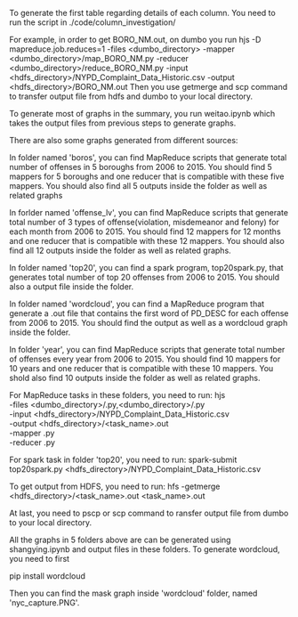 To generate the first table regarding details of each column. You need to run the script in ./code/column_investigation/

For example, in order to get BORO_NM.out, on dumbo you run
hjs -D mapreduce.job.reduces=1 -files <dumbo_directory> -mapper <dumbo_directory>/map_BORO_NM.py -reducer <dumbo_directory>/reduce_BORO_NM.py -input <hdfs_directory>/NYPD_Complaint_Data_Historic.csv -output <hdfs_directory>/BORO_NM.out
Then you use getmerge  and scp command to transfer output file from hdfs and dumbo to your local directory.

To generate most of graphs in the summary, you run weitao.ipynb which takes the output files from previous steps to generate graphs.

There are also some graphs generated from different sources:

In folder named 'boros', you can find MapReduce scripts that generate total number of offenses in 5 boroughs from 2006 to 2015. You should find 5 mappers for 5 boroughs and one reducer that is compatible with these five mappers. You should also find all 5 outputs inside the folder as well as related graphs

In forlder named 'offense_lv', you can find MapReduce scripts that generate total number of 3 types of offense(violation, misdemeanor and felony) for each month from 2006 to 2015. You should find 12 mappers for 12 months and one reducer that is compatible with these 12 mappers. You should also find all 12 outputs inside the folder as well as related graphs.

In folder named 'top20', you can find a spark program, top20spark.py, that generates total number of top 20 offenses from 2006 to 2015. You should also a output file inside the folder.

In folder named 'wordcloud', you can find a MapReduce program that generate a .out file that contains the first word of PD_DESC for each offense from 2006 to 2015. You should find the output as well as a wordcloud graph inside the folder.

In folder 'year', you can find MapReduce scripts that generate total number of offenses every year from 2006 to 2015. You should find 10 mappers for 10 years and one reducer that is compatible with these 10 mappers. You shold also find 10 outputs inside the folder as well as related graphs.

For MapReduce tasks in these folders, you need to run:
hjs \
       -files <dumbo_directory>/<mapper>.py,<dumbo_directory>/<reducer>.py \
       -input <hdfs_directory>/NYPD_Complaint_Data_Historic.csv \
       -output <hdfs_directory>/<task_name>.out \
       -mapper <mapper>.py \
       -reducer <reducer>.py
       
For spark task in folder 'top20', you need to run:
spark-submit top20spark.py <hdfs_directory>/NYPD_Complaint_Data_Historic.csv

To get output from HDFS, you need to run:
hfs -getmerge <hdfs_directory>/<task_name>.out <task_name>.out

At last, you need to pscp or scp command to ransfer output file from dumbo to your local directory.

All the graphs in 5 folders above are can be generated using shangying.ipynb and output files in these folders.
To generate wordcloud, you need to first

pip install wordcloud

Then you can find the mask graph inside 'wordcloud' folder, named 'nyc_capture.PNG'.


